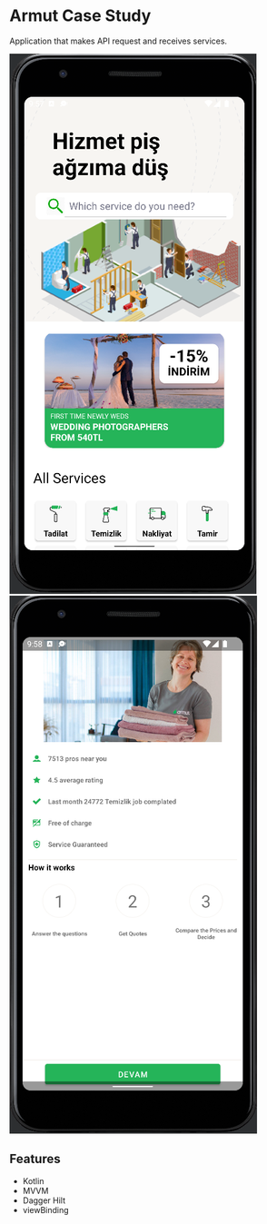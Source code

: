# Armut Case Study
Application that makes  API request and receives services.

[![Screen1](https://github.com/Mervetafrali/ArmutCaseStudy/blob/master/SS1.png)](ss1)
[![Screen2](https://github.com/Mervetafrali/ArmutCaseStudy/blob/master/SS2.png)](ss2)

## Features
- Kotlin
- MVVM
- Dagger Hilt
- viewBinding
